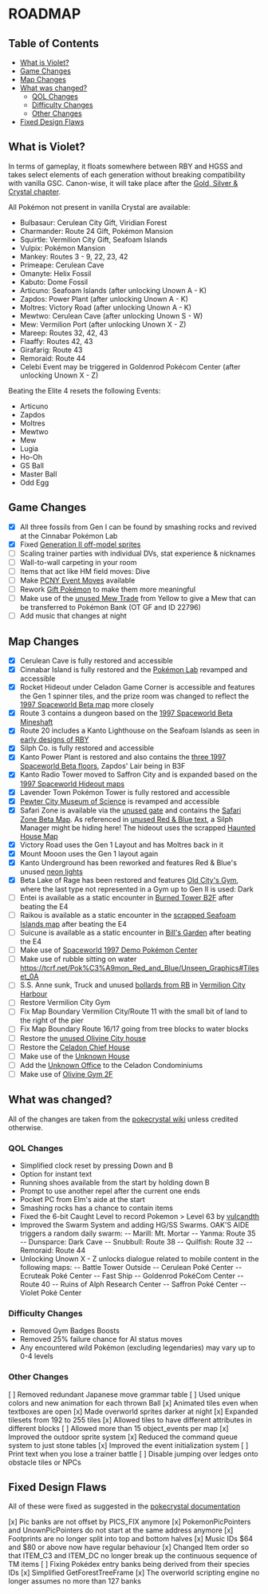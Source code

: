 # ROADMAP

## Table of Contents

- [What is Violet?](#what-is-violet)
- [Game Changes](#game-changes)
- [Map Changes](#map-changes)
- [What was changed?](#what-was-changed)
  - [QOL Changes](#qol-changes)
  - [Difficulty Changes](#difficulty-changes)
  - [Other Changes](#other-changes)
- [Fixed Design Flaws](#fixed-design-flaws)

## What is Violet?

In terms of gameplay, it floats somewhere between RBY and HGSS and takes select elements of each generation without breaking compatibility with vanilla GSC. Canon-wise, it will take place after the [Gold, Silver & Crystal chapter](https://bulbapedia.bulbagarden.net/wiki/Gold,_Silver_%26_Crystal_chapter_(Adventures)).

All Pokémon not present in vanilla Crystal are available:
* Bulbasaur: Cerulean City Gift, Viridian Forest
* Charmander: Route 24 Gift, Pokémon Mansion
* Squirtle: Vermilion City Gift, Seafoam Islands
* Vulpix: Pokémon Mansion
* Mankey: Routes 3 - 9, 22, 23, 42
* Primeape: Cerulean Cave
* Omanyte: Helix Fossil
* Kabuto: Dome Fossil
* Articuno: Seafoam Islands (after unlocking Unown A - K)
* Zapdos: Power Plant (after unlocking Unown A - K)
* Moltres: Victory Road (after unlocking Unown A - K)
* Mewtwo: Cerulean Cave (after unlocking Unown S - W)
* Mew: Vermilion Port (after unlocking Unown X - Z)
* Mareep: Routes 32, 42, 43
* Flaaffy: Routes 42, 43
* Girafarig: Route 43
* Remoraid: Route 44
* Celebi Event may be triggered in Goldenrod Pokécom Center (after unlocking Unown X - Z)

Beating the Elite 4 resets the following Events:
* Articuno
* Zapdos
* Moltres
* Mewtwo
* Mew
* Lugia
* Ho-Oh
* GS Ball
* Master Ball
* Odd Egg

## Game Changes
- [x] All three fossils from Gen I can be found by smashing rocks and revived at the Cinnabar Pokémon Lab
- [x] Fixed [Generation II off-model sprites](https://bulbapedia.bulbagarden.net/wiki/User:Vuvuzela2010/Sprite_Errors#Generation_II)
- [ ] Scaling trainer parties with individual DVs, stat experience & nicknames
- [ ] Wall-to-wall carpeting in your room
- [ ] Items that act like HM field moves: Dive
- [ ] Make [PCNY Event Moves](https://bulbapedia.bulbagarden.net/wiki/List_of_PCNY_event_Pok%C3%A9mon_distributions_(Generation_II)) available
- [ ] Rework [Gift Pokémon](https://bulbapedia.bulbagarden.net/wiki/Gift_Pok%C3%A9mon#Generation_II) to make them more meaningful
- [ ] Make use of the [unused Mew Trade](https://tcrf.net/Pok%C3%A9mon_Yellow/pl#Unused_Trade_Data) from Yellow to give a Mew that can be transferred to Pokémon Bank (OT GF and ID 22796)
- [ ] Add music that changes at night

## Map Changes

- [x] Cerulean Cave is fully restored and accessible
- [x] Cinnabar Island is fully restored and the [Pokémon Lab](https://tcrf.net/Pok%C3%A9mon_Gold_and_Silver/Unused_Maps#Cinnabar_Pok%C3%A9mon_Lab) revamped and accessible
- [x] Rocket Hideout under Celadon Game Corner is accessible and features the Gen 1 spinner tiles, and the prize room was changed to reflect the [1997 Spaceworld Beta map](https://tcrf.net/Proto:Pok%C3%A9mon_Gold_and_Silver/Spaceworld_1997_Demo/Maps#Celadon_Game_Corner) more closely
- [x] Route 3 contains a dungeon based on the [1997 Spaceworld Beta Mineshaft](https://tcrf.net/Proto:Pok%C3%A9mon_Gold_and_Silver/Spaceworld_1997_Demo/Maps#Mineshaft)
- [x] Route 20 includes a Kanto Lighthouse on the Seafoam Islands as seen in [early designs of RBY](https://tcrf.net/Development:Pok%C3%A9mon_Red_and_Blue/Unused_Maps#Exteriors_2)
- [x] Silph Co. is fully restored and accessible
- [x] Kanto Power Plant is restored and also contains the [three 1997 Spaceworld Beta floors](https://tcrf.net/Proto:Pok%C3%A9mon_Gold_and_Silver/Spaceworld_1997_Demo/Maps#Power_Plant), Zapdos' Lair being in B3F
- [x] Kanto Radio Tower moved to Saffron City and is expanded based on the [1997 Spaceworld Hideout maps](https://tcrf.net/Proto:Pok%C3%A9mon_Gold_and_Silver/Spaceworld_1997_Demo/Maps#Hideout)
- [x] Lavender Town Pokémon Tower is fully restored and accessible
- [x] [Pewter City Museum of Science](https://tcrf.net/Pok%C3%A9mon_Gold_and_Silver/Unused_Maps#Pewter_City_Museum) is revamped and accessible
- [x] Safari Zone is available via the [unused gate](https://tcrf.net/Pok%C3%A9mon_Gold_and_Silver/Unused_Maps#Safari_Zone_Gate) and contains the [Safari Zone Beta Map](https://tcrf.net/Pok%C3%A9mon_Gold_and_Silver/Unused_Maps#Safari_Zone). As referenced in [unused Red & Blue text](https://tcrf.net/Pok%C3%A9mon_Red_and_Blue/Unused_Text#Safari_Zone), a Silph Manager might be hiding here! The hideout uses the scrapped [Haunted House Map](https://tcrf.net/Pok%C3%A9mon_Gold_and_Silver/Unused_Maps#Haunted_House)
- [x] Victory Road uses the Gen 1 Layout and has Moltres back in it
- [x] Mount Mooon uses the Gen 1 layout again
- [x] Kanto Underground has been reworked and features Red & Blue's unused [neon lights](https://tcrf.net/Pok%C3%A9mon_Red_and_Blue/Unseen_Graphics#Tileset_12)
- [x] Beta Lake of Rage has been restored and features [Old City's Gym](https://tcrf.net/Development:Pok%C3%A9mon_Gold_and_Silver/Unused_Maps/Interiors#Old_City.27s_Gym), where the last type not represented in a Gym up to Gen II is used: Dark
- [ ] Entei is available as a static encounter in [Burned Tower B2F](https://tcrf.net/Pok%C3%A9mon_Gold_and_Silver/Unused_Maps#Burned_Tower) after beating the E4
- [ ] Raikou is available as a static encounter in the [scrapped Seafoam Islands map](https://tcrf.net/Development:Pok%C3%A9mon_Red_and_Blue/Unused_Maps#Seafoam_Islands) after beating the E4
- [ ] Suicune is available as a static encounter in [Bill's Garden](https://tcrf.net/Development:Pok%C3%A9mon_Red_and_Blue/Unused_Maps#Garden) after beating the E4
- [ ] Make use of [Spaceworld 1997 Demo Pokémon Center](https://tcrf.net/Proto:Pok%C3%A9mon_Gold_and_Silver/Spaceworld_1997_Demo/Maps#Time_Capsule)
- [ ] Make use of rubble sitting on water https://tcrf.net/Pok%C3%A9mon_Red_and_Blue/Unseen_Graphics#Tileset_0A
- [ ] S.S. Anne sunk, Truck and unused [bollards from RB](https://tcrf.net/Pok%C3%A9mon_Red_and_Blue/Unseen_Graphics#Tileset_04) in [Vermilion City Harbour](https://tcrf.net/Pok%C3%A9mon_Red_and_Blue/Unseen_Graphics#Vermilion_City_Harbor)
- [ ] Restore Vermilion City Gym
- [ ] Fix Map Boundary Vermilion City/Route 11 with the small bit of land to the right of the pier
- [ ] Fix Map Boundary Route 16/17 going from tree blocks to water blocks
- [ ] Restore the [unused Olivine City house](https://tcrf.net/Pok%C3%A9mon_Gold_and_Silver/Unused_Maps#Olivine_House)
- [ ] Restore the [Celadon Chief House](https://tcrf.net/Pok%C3%A9mon_Gold_and_Silver/Unused_Maps#Celadon_House)
- [ ] Make use of the [Unknown House](https://tcrf.net/Pok%C3%A9mon_Gold_and_Silver/Unused_Maps#Unknown_House)
- [ ] Add the [Unknown Office](https://tcrf.net/Pok%C3%A9mon_Gold_and_Silver/Unused_Maps#Unknown_Office) to the Celadon Condominiums
- [ ] Make use of [Olivine Gym 2F](https://tcrf.net/Pok%C3%A9mon_Gold_and_Silver/Unused_Maps#Olivine_Gym_2F)

## What was changed?

All of the changes are taken from the [pokecrystal wiki](https://github.com/pret/pokecrystal/wiki/Tutorials) unless credited otherwise.

### QOL Changes

- Simplified clock reset by pressing Down and B
- Option for instant text
- Running shoes available from the start by holding down B
- Prompt to use another repel after the current one ends
- Pocket PC from Elm's aide at the start
- Smashing rocks has a chance to contain items
- Fixed the 6-bit Caught Level to record Pokemon > Level 63 by [vulcandth](https://github.com/thegsproj/pokegscrystal/pull/8/commits)
- Improved the Swarm System and adding HG/SS Swarms. OAK'S AIDE triggers a random daily swarm:
  -- Marill: Mt. Mortar
  -- Yanma: Route 35
  -- Dunsparce: Dark Cave
  -- Snubbull: Route 38
  -- Quilfish: Route 32
  -- Remoraid: Route 44
- Unlocking Unown X - Z unlocks dialogue related to mobile content in the following maps:
  -- Battle Tower Outside
  -- Cerulean Poké Center
  -- Ecruteak Poké Center
  -- Fast Ship
  -- Goldenrod PokéCom Center
  -- Route 40
  -- Ruins of Alph Research Center
  -- Saffron Poké Center
  -- Violet Poké Center

### Difficulty Changes
- Removed Gym Badges Boosts
- Removed 25% failure chance for AI status moves
- Any encountered wild Pokémon (excluding legendaries) may vary up to 0-4 levels

### Other Changes
[ ] Removed redundant Japanese move grammar table
[ ] Used unique colors and new animation for each thrown Ball
[x] Animated tiles even when textboxes are open
[x] Made overworld sprites darker at night
[x] Expanded tilesets from 192 to 255 tiles
[x] Allowed tiles to have different attributes in different blocks
[ ] Allowed more than 15 object_events per map
[x] Improved the outdoor sprite system
[x] Reduced the command queue system to just stone tables
[x] Improved the event initialization system
[ ] Print text when you lose a trainer battle
[ ] Disable jumping over ledges onto obstacle tiles or NPCs

## Fixed Design Flaws

All of these were fixed as suggested in the [pokecrystal documentation](https://pret.github.io/pokecrystal/design_flaws.html)

[x] Pic banks are not offset by PICS_FIX anymore
[x] PokemonPicPointers and UnownPicPointers do not start at the same address anymore
[x] Footprints are no longer split into top and bottom halves
[x] Music IDs $64 and $80 or above now have regular behaviour
[x] Changed Item order so that ITEM_C3 and ITEM_DC no longer break up the continuous sequence of TM items
[ ] Fixing Pokédex entry banks being derived from their species IDs
[x] Simplified GetForestTreeFrame
[x] The overworld scripting engine no longer assumes no more than 127 banks
